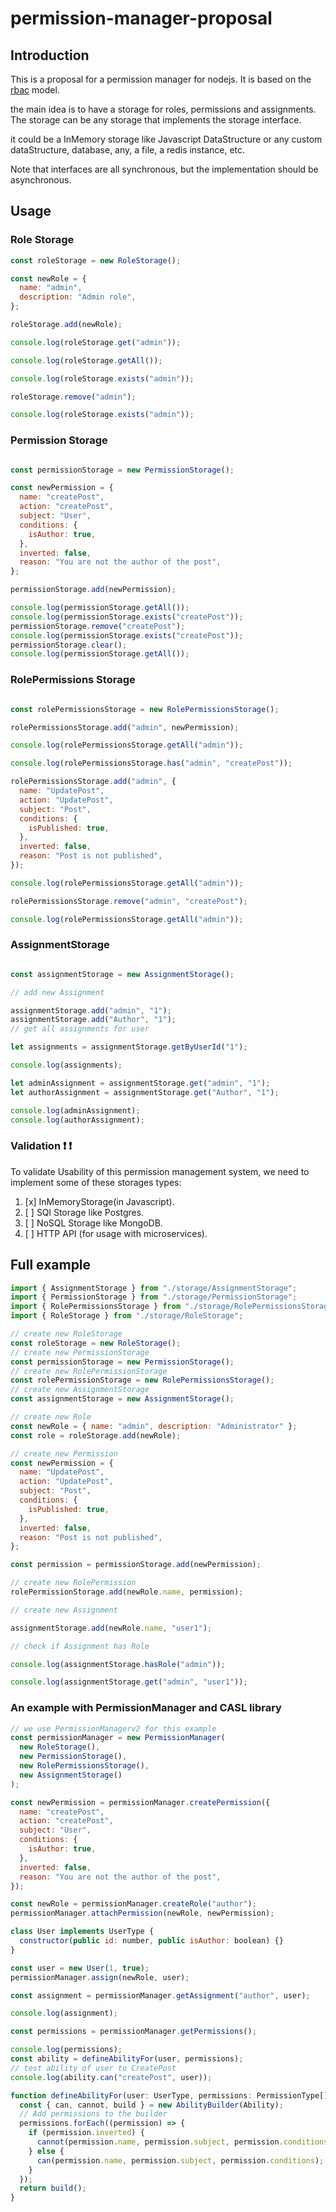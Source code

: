 # permission-manager-proposal

## Introduction

This is a proposal for a permission manager for nodejs. It is based on the [rbac](https://en.wikipedia.org/wiki/Role-based_access_control) model.

the main idea is to have a storage for roles, permissions and assignments. The storage can be any storage that implements the storage interface.

it could be a InMemory storage like Javascript DataStructure or any custom dataStructure, database, any, a file, a redis instance, etc.

Note that interfaces are all synchronous, but the implementation should be asynchronous.

## Usage

### Role Storage

```js
const roleStorage = new RoleStorage();

const newRole = {
  name: "admin",
  description: "Admin role",
};

roleStorage.add(newRole);

console.log(roleStorage.get("admin"));

console.log(roleStorage.getAll());

console.log(roleStorage.exists("admin"));

roleStorage.remove("admin");

console.log(roleStorage.exists("admin"));

```

### Permission Storage

```js

const permissionStorage = new PermissionStorage();

const newPermission = {
  name: "createPost",
  action: "createPost",
  subject: "User",
  conditions: {
    isAuthor: true,
  },
  inverted: false,
  reason: "You are not the author of the post",
};

permissionStorage.add(newPermission);

console.log(permissionStorage.getAll());
console.log(permissionStorage.exists("createPost"));
permissionStorage.remove("createPost");
console.log(permissionStorage.exists("createPost"));
permissionStorage.clear();
console.log(permissionStorage.getAll());

```

### RolePermissions Storage

```js

const rolePermissionsStorage = new RolePermissionsStorage();

rolePermissionsStorage.add("admin", newPermission);

console.log(rolePermissionsStorage.getAll("admin"));

console.log(rolePermissionsStorage.has("admin", "createPost"));

rolePermissionsStorage.add("admin", {
  name: "UpdatePost",
  action: "UpdatePost",
  subject: "Post",
  conditions: {
    isPublished: true,
  },
  inverted: false,
  reason: "Post is not published",
});

console.log(rolePermissionsStorage.getAll("admin"));

rolePermissionsStorage.remove("admin", "createPost");

console.log(rolePermissionsStorage.getAll("admin"));
```

### AssignmentStorage


```js

const assignmentStorage = new AssignmentStorage();

// add new Assignment

assignmentStorage.add("admin", "1");
assignmentStorage.add("Author", "1");
// get all assignments for user

let assignments = assignmentStorage.getByUserId("1");

console.log(assignments);

let adminAssignment = assignmentStorage.get("admin", "1");
let authorAssignment = assignmentStorage.get("Author", "1");

console.log(adminAssignment);
console.log(authorAssignment);
```

### Validation ❗ ❗

To validate Usability of this permission management system, we need to implement some of these storages types:

1. [x] InMemoryStorage(in Javascript).
2. [ ] SQl Storage like Postgres.
3. [ ] NoSQL Storage like MongoDB.
4. [ ] HTTP API (for usage with microservices).


## Full example

```js
import { AssignmentStorage } from "./storage/AssignmentStorage";
import { PermissionStorage } from "./storage/PermissionStorage";
import { RolePermissionsStorage } from "./storage/RolePermissionsStorage";
import { RoleStorage } from "./storage/RoleStorage";

// create new RoleStorage
const roleStorage = new RoleStorage();
// create new PermissionStorage
const permissionStorage = new PermissionStorage();
// create new RolePermissionStorage
const rolePermissionStorage = new RolePermissionsStorage();
// create new AssignmentStorage
const assignmentStorage = new AssignmentStorage();

// create new Role
const newRole = { name: "admin", description: "Administrator" };
const role = roleStorage.add(newRole);

// create new Permission
const newPermission = {
  name: "UpdatePost",
  action: "UpdatePost",
  subject: "Post",
  conditions: {
    isPublished: true,
  },
  inverted: false,
  reason: "Post is not published",
};

const permission = permissionStorage.add(newPermission);

// create new RolePermission
rolePermissionStorage.add(newRole.name, permission);

// create new Assignment

assignmentStorage.add(newRole.name, "user1");

// check if Assignment has Role

console.log(assignmentStorage.hasRole("admin"));

console.log(assignmentStorage.get("admin", "user1"));
```

### An example with PermissionManager and CASL library

```js
// we use PermissionManagerv2 for this example
const permissionManager = new PermissionManager(
  new RoleStorage(),
  new PermissionStorage(),
  new RolePermissionsStorage(),
  new AssignmentStorage()
);

const newPermission = permissionManager.createPermission({
  name: "createPost",
  action: "createPost",
  subject: "User",
  conditions: {
    isAuthor: true,
  },
  inverted: false,
  reason: "You are not the author of the post",
});

const newRole = permissionManager.createRole("author");
permissionManager.attachPermission(newRole, newPermission);

class User implements UserType {
  constructor(public id: number, public isAuthor: boolean) {}
}

const user = new User(1, true);
permissionManager.assign(newRole, user);

const assignment = permissionManager.getAssignment("author", user);

console.log(assignment);

const permissions = permissionManager.getPermissions();

console.log(permissions);
const ability = defineAbilityFor(user, permissions);
// test ability of user to CreatePost
console.log(ability.can("createPost", user));

function defineAbilityFor(user: UserType, permissions: PermissionType[]) {
  const { can, cannot, build } = new AbilityBuilder(Ability);
  // Add permissions to the builder
  permissions.forEach((permission) => {
    if (permission.inverted) {
      cannot(permission.name, permission.subject, permission.conditions);
    } else {
      can(permission.name, permission.subject, permission.conditions);
    }
  });
  return build();
}
```